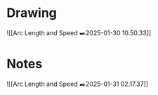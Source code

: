 # Drawing
![[Arc Length and Speed ✒️2025-01-30 10.50.33]]
# Notes
![[Arc Length and Speed ✒️2025-01-31 02.17.37]]